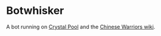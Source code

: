 # Botwhisker

A bot running on [Crystal Pool](https://crystalpool.cxuesong.com/) and the [Chinese Warriors wiki](http://warriors.huijiwiki.com/).
